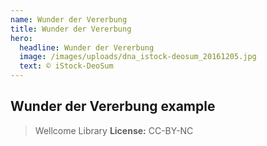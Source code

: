 ```yaml
---
name: Wunder der Vererbung
title: Wunder der Vererbung
hero:
  headline: Wunder der Vererbung
  image: /images/uploads/dna_istock-deosum_20161205.jpg
  text: © iStock-DeoSum
---
```

## Wunder der Vererbung example

> Wellcome Library
> **License:** CC-BY-NC

<div data-element="pmc-viewer"
     data-manifest="https://wellcomelibrary.org/iiif/b18035723/manifest"
     style="width: 600px;height: 700px"
\></div>
